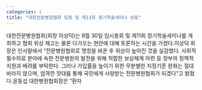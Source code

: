```yaml
---
categories: i
title: "대한전문병원협회 임총 및 제11회 정기학술세미나 성료"
---
```

대한전문병원협회(회장 이상덕)는 9월 30일 임시총회 및 제11회 정기학술세미나를 개최하고 협회 위상 제고는 물론 다가오는 현안에 대해 토론하는 시간을 가졌다.이상덕 회장은 인사말에서 “전문병원협회로 명칭을 바꾼 후 위상이 높아진 것을 실감했다. 사회적 필수의료 분야에 속한 전문병원의 발전을 위해 적합한 보상체계 마련 등 정부의 정책적 지원과 배려를 부탁한다. 그러나 가입률을 높이기 위한 무분별한 지정기준 완화는 절대 바라지 않으며, 엄격한 잣대를 통해 국민에게 사랑받는 전문병원협회가 되겠다”고 밝혔다.윤동섭 대한병원협회장은 “환자